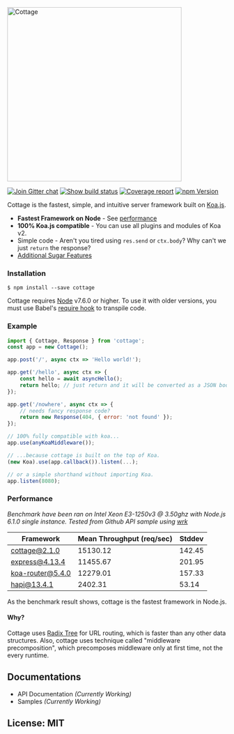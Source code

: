 <img alt="Cottage" src="http://i.imgur.com/jxXVfA1.png" width="400" />

[![Join Gitter chat][gitter-image]][gitter-url]
[![Show build status][travis-image]][travis-url]
[![Coverage report][coveralls-image]][coveralls-url]
[![npm Version][npm-image]][npm-url]  

Cottage is the fastest, simple, and intuitive server framework built on [Koa.js](http://koajs.com).<br>

- **Fastest Framework on Node** - See [performance](#performance)
- **100% Koa.js compatible** - You can use all plugins and modules of Koa v2.
- Simple code - Aren't you tired using `res.send` or `ctx.body`? Why can't we just `return` the response?
- [Additional Sugar Features](#status)

### Installation
```
$ npm install --save cottage
```

Cottage requires [Node](http://nodejs.org) v7.6.0 or higher.
To use it with older versions, you must use Babel's [require hook](http://babeljs.io/docs/usage/babel-register/) to transpile code.

### Example
```js
import { Cottage, Response } from 'cottage';
const app = new Cottage();

app.post('/', async ctx => 'Hello world!');

app.get('/hello', async ctx => {
    const hello = await asyncHello();
    return hello; // just return and it will be converted as a JSON body
});

app.get('/nowhere', async ctx => {
    // needs fancy response code?
    return new Response(404, { error: 'not found' });
});

// 100% fully compatible with koa...
app.use(anyKoaMiddleware());

// ...because cottage is built on the top of Koa.
(new Koa).use(app.callback()).listen(...);

// or a simple shorthand without importing Koa.
app.listen(8080);
```

### Performance
*Benchmark have been ran on Intel Xeon E3-1250v3 @ 3.50ghz with Node.js 6.1.0 single instance.*
*Tested from Github API sample using [wrk][wrk-repo]*

Framework       | Mean Throughput (req/sec) | Stddev |
----------------|---------------|-----------|
cottage@2.1.0   | 15130.12      | 142.45    |
express@4.13.4  | 11455.67      | 201.95    |
koa-router@5.4.0| 12279.01      | 157.33    |
hapi@13.4.1     | 2402.31       | 53.14     |

As the benchmark result shows, cottage is the fastest framework in Node.js.

#### Why?
Cottage uses [Radix Tree][radix-tree-wiki] for URL routing, which is faster than any other data structures.
Also, cottage uses technique called "middleware precomposition", which precomposes middleware only at first time, not the every runtime.

## Documentations
- API Documentation *(Currently Working)*
- Samples *(Currently Working)*

## License: MIT

[gen-flow]: http://pag.forbeslindesay.co.uk
[wrk-repo]: https://github.com/wg/wrk
[express-repo]: https://github.com/expressjs/express
[radix-tree-wiki]: https://en.wikipedia.org/wiki/Radix_tree
[gitter-image]: https://img.shields.io/gitter/room/cottage/cottage.svg?style=flat-square
[gitter-url]: https://gitter.im/therne/cottage?utm_source=badge&utm_medium=badge&utm_campaign=pr-badge&utm_content=badge
[npm-url]: https://npmjs.org/package/cottage
[npm-image]: https://img.shields.io/npm/v/cottage.svg?style=flat-square
[npm-url]: https://npmjs.org/package/cottage
[travis-image]: https://img.shields.io/travis/therne/cottage/master.svg?style=flat-square
[travis-url]: https://travis-ci.org/therne/cottage
[coveralls-image]: https://img.shields.io/coveralls/therne/cottage.svg?style=flat-square
[coveralls-url]: https://coveralls.io/github/therne/cottage?branch=master
